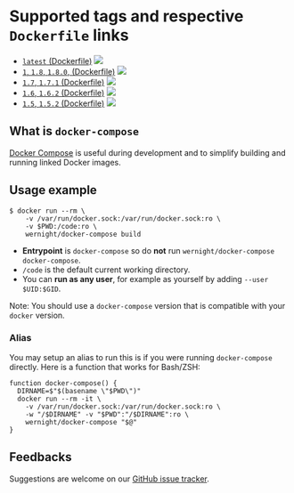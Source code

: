 # Supported tags and respective `Dockerfile` links

  * [`latest` (Dockerfile)](https://github.com/wernight/docker-compose/blob/master/Dockerfile) [![](https://images.microbadger.com/badges/image/wernight/docker-compose.svg)](https://microbadger.com/images/wernight/docker-compose "Get your own image badge on microbadger.com")
  * [`1`, `1.8`, `1.8.0`, (Dockerfile)](https://github.com/wernight/docker-compose/blob/v1.8.0/Dockerfile) [![](https://images.microbadger.com/badges/image/wernight/docker-compose:1.8.svg)](https://microbadger.com/images/wernight/docker-compose "Get your own image badge on microbadger.com")
  * [`1.7`, `1.7.1` (Dockerfile)](https://github.com/wernight/docker-compose/blob/v1.7.1/Dockerfile) [![](https://images.microbadger.com/badges/image/wernight/docker-compose:1.7.svg)](https://microbadger.com/images/wernight/docker-compose "Get your own image badge on microbadger.com")
  * [`1.6`, `1.6.2` (Dockerfile)](https://github.com/wernight/docker-compose/blob/v1.6.2/Dockerfile) [![](https://images.microbadger.com/badges/image/wernight/docker-compose:1.6.svg)](https://microbadger.com/images/wernight/docker-compose "Get your own image badge on microbadger.com")
  * [`1.5`, `1.5.2` (Dockerfile)](https://github.com/wernight/docker-compose/blob/v1.5.2/Dockerfile) [![](https://images.microbadger.com/badges/image/wernight/docker-compose:1.5.svg)](https://microbadger.com/images/wernight/docker-compose "Get your own image badge on microbadger.com")


## What is `docker-compose`

[Docker Compose](https://docs.docker.com/compose/) is useful during development and to simplify building and running linked Docker images.

## Usage example

    $ docker run --rm \
        -v /var/run/docker.sock:/var/run/docker.sock:ro \
        -v $PWD:/code:ro \
        wernight/docker-compose build

  - **Entrypoint** is `docker-compose` so do **not** run `wernight/docker-compose docker-compose`.
  - `/code` is the default current working directory.
  - You can **run as any user**, for example as yourself by adding `--user $UID:$GID`.

Note: You should use a `docker-compose` version that is compatible with your `docker` version.

### Alias

You may setup an alias to run this is if you were running `docker-compose` directly.
Here is a function that works for Bash/ZSH:

    function docker-compose() {
      DIRNAME=$"$(basename \"$PWD\")"
      docker run --rm -it \
        -v /var/run/docker.sock:/var/run/docker.sock:ro \
        -w "/$DIRNAME" -v "$PWD":"/$DIRNAME":ro \
        wernight/docker-compose "$@"
    }


## Feedbacks

Suggestions are welcome on our [GitHub issue tracker](https://github.com/wernight/docker-compose/issues).
